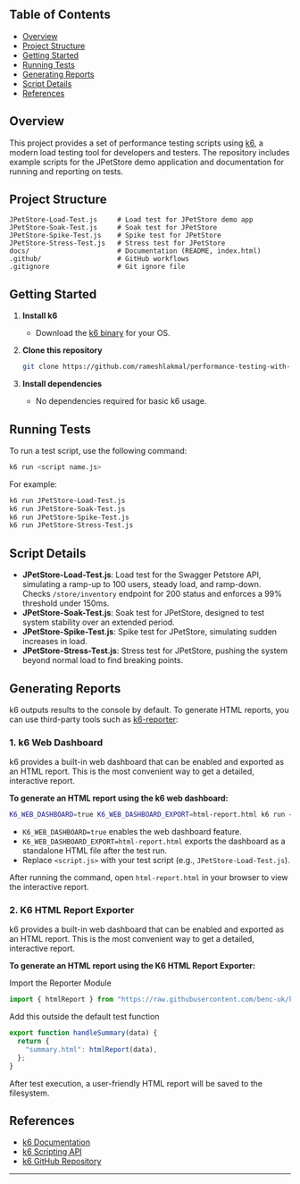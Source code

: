 ## Table of Contents

- [Overview](#overview)
- [Project Structure](#project-structure)
- [Getting Started](#getting-started)
- [Running Tests](#running-tests)
- [Generating Reports](#generating-reports)
- [Script Details](#script-details)
- [References](#references)

## Overview

This project provides a set of performance testing scripts using [k6](https://k6.io/), a modern load testing tool for developers and testers. The repository includes example scripts for the JPetStore demo application and documentation for running and reporting on tests.

## Project Structure

```
JPetStore-Load-Test.js     # Load test for JPetStore demo app
JPetStore-Soak-Test.js     # Soak test for JPetStore
JPetStore-Spike-Test.js    # Spike test for JPetStore
JPetStore-Stress-Test.js   # Stress test for JPetStore
docs/                      # Documentation (README, index.html)
.github/                   # GitHub workflows
.gitignore                 # Git ignore file
```

## Getting Started

1. **Install k6**
   - Download the [k6 binary](https://grafana.com/docs/k6/latest/set-up/install-k6/) for your OS.
2. **Clone this repository**

   ```sh
   git clone https://github.com/rameshlakmal/performance-testing-with-k6

   ```

3. **Install dependencies**
   - No dependencies required for basic k6 usage.

## Running Tests

To run a test script, use the following command:

```sh
k6 run <script name.js>
```

For example:

```sh
k6 run JPetStore-Load-Test.js
k6 run JPetStore-Soak-Test.js
k6 run JPetStore-Spike-Test.js
k6 run JPetStore-Stress-Test.js
```

## Script Details

- **JPetStore-Load-Test.js**: Load test for the Swagger Petstore API, simulating a ramp-up to 100 users, steady load, and ramp-down. Checks `/store/inventory` endpoint for 200 status and enforces a 99% threshold under 150ms.
- **JPetStore-Soak-Test.js**: Soak test for JPetStore, designed to test system stability over an extended period.
- **JPetStore-Spike-Test.js**: Spike test for JPetStore, simulating sudden increases in load.
- **JPetStore-Stress-Test.js**: Stress test for JPetStore, pushing the system beyond normal load to find breaking points.

## Generating Reports

k6 outputs results to the console by default. To generate HTML reports, you can use third-party tools such as [k6-reporter](https://github.com/benc-uk/k6-reporter):

### 1. k6 Web Dashboard

k6 provides a built-in web dashboard that can be enabled and exported as an HTML report. This is the most convenient way to get a detailed, interactive report.

**To generate an HTML report using the k6 web dashboard:**

```sh
K6_WEB_DASHBOARD=true K6_WEB_DASHBOARD_EXPORT=html-report.html k6 run <script.js>
```

- `K6_WEB_DASHBOARD=true` enables the web dashboard feature.
- `K6_WEB_DASHBOARD_EXPORT=html-report.html` exports the dashboard as a standalone HTML file after the test run.
- Replace `<script.js>` with your test script (e.g., `JPetStore-Load-Test.js`).

After running the command, open `html-report.html` in your browser to view the interactive report.

### 2. K6 HTML Report Exporter

k6 provides a built-in web dashboard that can be enabled and exported as an HTML report. This is the most convenient way to get a detailed, interactive report.

**To generate an HTML report using the K6 HTML Report Exporter:**

Import the Reporter Module

```js
import { htmlReport } from "https://raw.githubusercontent.com/benc-uk/k6-reporter/main/dist/bundle.js";
```

Add this outside the default test function

```js
export function handleSummary(data) {
  return {
    "summary.html": htmlReport(data),
  };
}
```

After test execution, a user-friendly HTML report will be saved to the filesystem.

## References

- [k6 Documentation](https://grafana.com/docs/k6/latest/)
- [k6 Scripting API](https://k6.io/docs/javascript-api/)
- [k6 GitHub Repository](https://github.com/grafana/k6)

---
